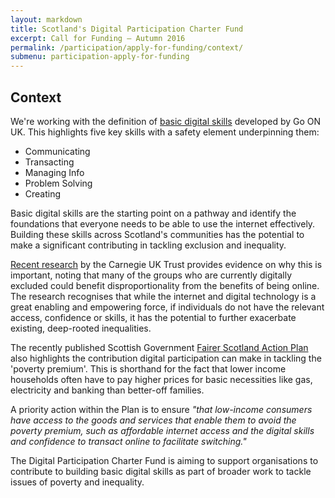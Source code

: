 ```yaml
---
layout: markdown
title: Scotland's Digital Participation Charter Fund
excerpt: Call for Funding – Autumn 2016
permalink: /participation/apply-for-funding/context/
submenu: participation-apply-for-funding
---
```


## Context

We&#39;re working with the definition of [basic digital skills](/about/basic-digital-skills/) developed by Go ON UK. This highlights five key skills with a safety element underpinning them:
- Communicating
- Transacting
- Managing Info
- Problem Solving
- Creating

Basic digital skills are the starting point on a pathway and identify the foundations that everyone needs to be able to use the internet effectively. Building these skills across Scotland&#39;s communities has the potential to make a significant contributing in tackling exclusion and inequality.

[Recent research](http://www.carnegieuktrust.org.uk/carnegieuktrust/wp-content/uploads/sites/64/2016/09/v3-2697-CUKT-Digital-Participation-summary.pdf) by the Carnegie UK Trust provides evidence on why this is important, noting that many of the groups who are currently digitally excluded could benefit disproportionality from the benefits of being online. The research recognises that while the internet and digital technology is a great enabling and empowering force, if individuals do not have the relevant access, confidence or skills, it has the potential to further exacerbate existing, deep-rooted inequalities.

The recently published Scottish Government [Fairer Scotland Action Plan](http://www.fairer.scot) also highlights the contribution digital participation can make in tackling the &#39;poverty premium&#39;. This is shorthand for the fact that lower income households often have to pay higher prices for basic necessities like gas, electricity and banking than better-off families.

A priority action within the Plan is to ensure _&quot;that low-income consumers have access to the goods and services that enable them to avoid the poverty premium, such as affordable internet access and the digital skills and confidence to transact online to facilitate switching.&quot;_

The Digital Participation Charter Fund is aiming to support organisations to contribute to building basic digital skills as part of broader work to tackle issues of poverty and inequality.